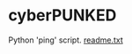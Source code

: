 # cyberPUNKED
Python 'ping' script.
[readme.txt](https://github.com/BBennett92/cyberPUNKED/files/10778157/readme.txt)
